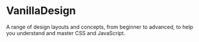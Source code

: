# VanillaDesign
A range of design layouts and concepts, from beginner to advanced, to help you understand and master CSS and JavaScript.
